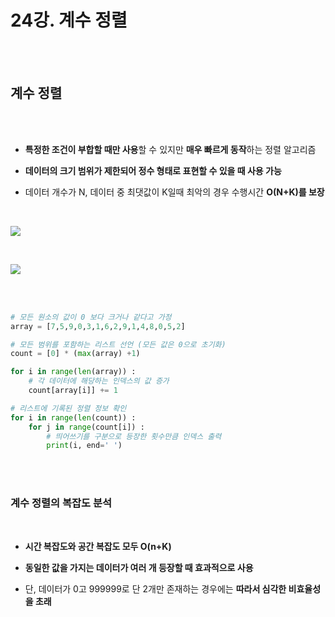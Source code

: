 # 24강. 계수 정렬

<br>

<br>

## 계수 정렬

<br>

<br>

- **특정한 조건이 부합할 때만 사용**할 수 있지만 **매우 빠르게 동작**하는 정렬 알고리즘

- **데이터의 크기 범위가 제한되어 정수 형태로 표현할 수 있을 때 사용 가능**

- 데이터 개수가 N, 데이터 중 최댓값이 K일때 최악의 경우 수행시간 **O(N+K)를 보장**

<br>

![](C:\Users\user\Desktop\TIL\ALGORITHM\BAEKJOON\LECTURE\L24_계수정렬.assets\L24_1.PNG)

<br>

![](C:\Users\user\Desktop\TIL\ALGORITHM\BAEKJOON\LECTURE\L24_계수정렬.assets\L24_2.PNG)

<br>

<br>

```python
# 모든 원소의 값이 0 보다 크거나 같다고 가정
array = [7,5,9,0,3,1,6,2,9,1,4,8,0,5,2]

# 모든 범위를 포함하는 리스트 선언 (모든 값은 0으로 초기화)
count = [0] * (max(array) +1)

for i in range(len(array)) :
    # 각 데이터에 해당하는 인덱스의 값 증가
    count[array[i]] += 1

# 리스트에 기록된 정렬 정보 확인
for i in range(len(count)) :
    for j in range(count[i]) :
        # 띄어쓰기를 구분으로 등장한 횟수만큼 인덱스 출력
        print(i, end=' ')
```

<br>

<br>

### 계수 정렬의 복잡도 분석

<br>

- **시간 복잡도와 공간 복잡도 모두 O(n+K)**

- **동일한 값을 가지는 데이터가 여러 개 등장할 때 효과적으로 사용**

- 단, 데이터가 0고 999999로 단 2개만 존재하는 경우에는 **따라서 심각한 비효율성을 초래**

<br>